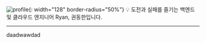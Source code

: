 ![profile](https://github.com/ryankwondev/ryankwon.dev/assets/93381265/ca1c6927-50ba-4a3e-ad78-70b80bf0c580){: width="128" border-radius="50%"} 💡 도전과 실패를 즐기는 백엔드 및 클라우드 엔지니어 Ryan, 권동한입니다.

---

daadwawdad
